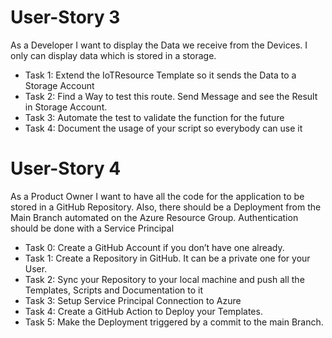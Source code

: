 # User-Story 3

As a Developer I want to display the Data we receive from the Devices. I only can display data which is stored in a storage. 
- Task 1: Extend the IoTResource Template so it sends the Data to a Storage Account
- Task 2: Find a Way to test this route. Send Message and see the Result in Storage Account.
- Task 3: Automate the test to validate the function for the future 
- Task 4: Document the usage of your script so everybody can use it


# User-Story 4

As a Product Owner I want to have all the code for the application to be stored in a GitHub Repository. Also, there should be a Deployment from the Main Branch automated on the Azure Resource Group. Authentication should be done with a Service Principal
- Task 0: Create a GitHub Account if you don’t have one already. 
- Task 1: Create a Repository in GitHub. It can be a private one for your User.
- Task 2: Sync your Repository to your local machine and push all the Templates, Scripts and Documentation to it
- Task 3: Setup Service Principal Connection to Azure
- Task 4: Create a GitHub Action to Deploy your Templates. 
- Task 5: Make the Deployment triggered by a commit to the main Branch. 

